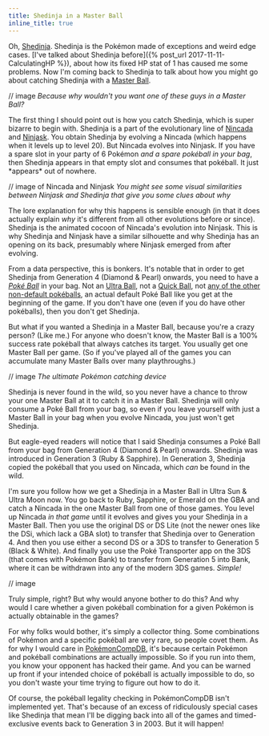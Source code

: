 ```yaml
---
title: Shedinja in a Master Ball
inline_title: true
---
```


Oh, [Shedinja](https://www.serebii.net/pokedex-sm/292.shtml). Shedinja is the Pokémon made of exceptions and weird edge cases. [I've talked about Shedinja before]({% post_url 2017-11-11-CalculatingHP %}), about how its fixed HP stat of 1 has caused me some problems. Now I'm coming back to Shedinja to talk about how you might go about catching Shedinja with a [Master Ball](https://www.serebii.net/itemdex/masterball.shtml).

// image
*Because why wouldn't you want one of these guys in a Master Ball?*

The first thing I should point out is how you catch Shedinja, which is super bizarre to begin with. Shedinja is a part of the evolutionary line of [Nincada](https://www.serebii.net/pokedex-sm/290.shtml) and [Ninjask](https://www.serebii.net/sunmoon/pokemon/291.png). You obtain Shedinja by evolving a Nincada (which happens when it levels up to level 20). But Nincada evolves into Ninjask. If you have a spare slot in your party of 6 Pokémon *and a spare pokéball in your bag*, then Shedinja appears in that empty slot and consumes that pokéball. It just \*appears\* out of nowhere.

// image of Nincada and Ninjask
*You might see some visual similarities between Ninjask and Shedinja that give you some clues about why*

The lore explanation for why this happens is sensible enough (in that it does actually explain *why* it's different from all other evolutions before or since). Shedinja is the animated cocoon of Nincada's evolution into Ninjask. This is why Shedinja and Ninjask have a similar silhouette and why Shedinja has an opening on its back, presumably where Ninjask emerged from after evolving.

From a data perspective, this is bonkers. It's notable that in order to get Shedinja from Generation 4 (Diamond & Pearl) onwards, you need to have a *[Poké Ball](https://www.serebii.net/itemdex/pokeball.shtml)* in your bag. Not an [Ultra Ball](https://www.serebii.net/itemdex/ultraball.shtml), not a [Quick Ball](https://www.serebii.net/itemdex/quickball.shtml), not [any of the other non-default pokéballs](https://www.serebii.net/itemdex/list/pokeball.shtml), an actual default Poké Ball like you get at the beginning of the game. If you don't have one (even if you do have other pokéballs), then you don't get Shedinja.

But what if you wanted a Shedinja in a Master Ball, because you're a crazy person? (Like me.) For anyone who doesn't know, the Master Ball is a 100% success rate pokéball that always catches its target. You usually get one Master Ball per game. (So if you've played all of the games you can accumulate many Master Balls over many playthroughs.)

// image
*The ultimate Pokémon catching device*

Shedinja is never found in the wild, so you never have a chance to throw your one Master Ball at it to catch it in a Master Ball. Shedinja will only consume a Poké Ball from your bag, so even if you leave yourself with just a Master Ball in your bag when you evolve Nincada, you just won't get Shedinja.

But eagle-eyed readers will notice that I said Shedinja consumes a Poké Ball from your bag from Generation 4 (Diamond & Pearl) onwards. Shedinja was introduced in Generation 3 (Ruby & Sapphire). In Generation 3, Shedinja copied the pokéball that you used on Nincada, which *can* be found in the wild.

I'm sure you follow how we get a Shedinja in a Master Ball in Ultra Sun & Ultra Moon now. You go back to Ruby, Sapphire, or Emerald on the GBA and catch a Nincada in the one Master Ball from one of those games. You level up Nincada *in that game* until it evolves and gives you your Shedinja in a Master Ball. Then you use the original DS or DS Lite (not the newer ones like the DSi, which lack a GBA slot) to transfer that Shedinja over to Generation 4. And then you use either a second DS or a 3DS to transfer to Generation 5 (Black & White). And finally you use the Poké Transporter app on the 3DS (that comes with Pokémon Bank) to transfer from Generation 5 into Bank, where it can be withdrawn into any of the modern 3DS games. *Simple!*

// image

Truly simple, right? But why would anyone bother to do this? And why would I care whether a given pokéball combination for a given Pokémon is actually obtainable in the games?

For why folks would bother, it's simply a collector thing. Some combinations of Pokémon and a specific pokéball are very rare, so people covet them. As for why I would care in [PokémonCompDB](/pokemoncompdb.html), it's because certain Pokémon and pokéball combinations are actually impossible. So if you run into them, you know your opponent has hacked their game. And you can be warned up front if your intended choice of pokéball is actually impossible to do, so you don't waste your time trying to figure out how to do it.

Of course, the pokéball legality checking in PokémonCompDB isn't implemented yet. That's because of an excess of ridiculously special cases like Shedinja that mean I'll be digging back into all of the games and timed-exclusive events back to Generation 3 in 2003. But it will happen!